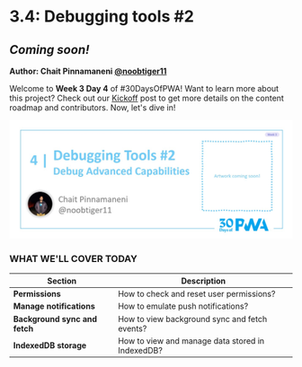 # 3.4: Debugging tools #2

## *Coming soon!*

**Author: Chait Pinnamaneni [@noobtiger11](https://twitter.com/noobtiger11)**

Welcome to **Week 3 Day 4** of #30DaysOfPWA! Want to learn more about this project? Check out our [Kickoff](../kickoff.md) post to get more details on the content roadmap and contributors. Now, let's dive in!

![image of title and author.](_media/day-04.jpg)

### WHAT WE'LL COVER TODAY

| Section | Description |
| ------- | ----------- |
| **Permissions** | How to check and reset user permissions? |
| **Manage notifications** | How to emulate push notifications? |
| **Background sync and fetch** | How to view background sync and fetch events? |
| **IndexedDB storage** | How to view and manage data stored in IndexedDB? |